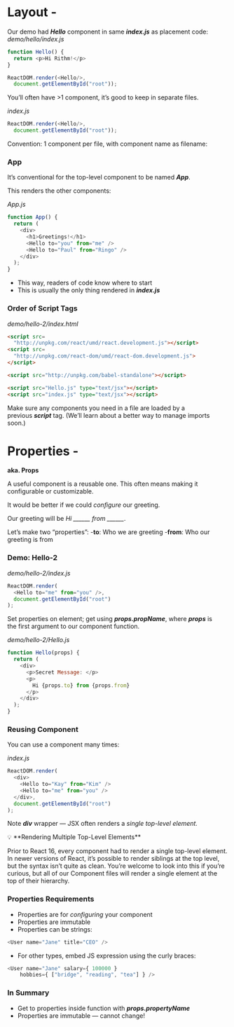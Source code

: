 # Layout -

Our demo had ***Hello*** component in same ***index.js*** as placement code:
_demo/hello/index.js_
```js
function Hello() {
  return <p>Hi Rithm!</p>
}

ReactDOM.render(<Hello/>,
  document.getElementById("root"));
```

You’ll often have >1 component, it’s good to keep in separate files.

_index.js_
```js
ReactDOM.render(<Hello/>,
  document.getElementById("root"));
```

Convention: 1 component per file, with component name as filename:

### App
It’s conventional for the top-level component to be named ***App***.

This renders the other components:

_App.js_
```js
function App() {
  return (
    <div>
      <h1>Greetings!</h1>
      <Hello to="you" from="me" />
      <Hello to="Paul" from="Ringo" />
    </div>
  );
}
```

- This way, readers of code know where to start
- This is usually the only thing rendered in ***index.js***

### Order of Script Tags
_demo/hello-2/index.html_
```html
<script src=
  "http://unpkg.com/react/umd/react.development.js"></script>
<script src=
  "http://unpkg.com/react-dom/umd/react-dom.development.js">
</script>

<script src="http://unpkg.com/babel-standalone"></script>

<script src="Hello.js" type="text/jsx"></script>
<script src="index.js" type="text/jsx"></script>
```

Make sure any components you need in a file are loaded by a previous ***script*** tag. (We’ll learn about a better way to manage imports soon.)

# Properties -

**aka. Props**

A useful component is a reusable one. This often means making it configurable or customizable.

It would be better if we could *configure* our greeting.

Our greeting will be *Hi ______ from ______*.

Let’s make two “properties”:
-**to**: Who we are greeting
-**from**: Who our greeting is from

### Demo: Hello-2

_demo/hello-2/index.js_
```js
ReactDOM.render(
  <Hello to="me" from="you" />,
  document.getElementById("root")
);
```

Set properties on element; get using ***props.propName***, where ***props*** is the first argument to our component function.

_demo/hello-2/Hello.js_
```js
function Hello(props) {
  return (
    <div>
      <p>Secret Message: </p>
      <p>
        Hi {props.to} from {props.from}
      </p>
    </div>
  );
}
```

### Reusing Component
You can use a component many times:

_index.js_
```js
ReactDOM.render(
  <div>
    <Hello to="Kay" from="Kim" />
    <Hello to="me" from="you" />
  </div>,
  document.getElementById("root")
);
```

Note ***div*** wrapper — JSX often renders a *single top-level element.*

<aside>
💡 **Rendering Multiple Top-Level Elements**

Prior to React 16, every component had to render a single top-level element. In newer versions of React, it’s possible to render siblings at the top level, but the syntax isn’t quite as clean. You’re welcome to look into this if you’re curious, but all of our Component files will render a single element at the top of their hierarchy.

</aside>

### Properties Requirements
- Properties are for *configuring* your component
- Properties are immutable
- Properties can be strings:
```js
<User name="Jane" title="CEO" />
```

- For other types, embed JS expression using the curly braces:
```js
<User name="Jane" salary={ 100000 }
    hobbies={ ["bridge", "reading", "tea"] } />
```

### In Summary
- Get to properties inside function with ***props.propertyName***
- Properties are immutable — cannot change!

